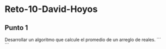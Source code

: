 # Reto-10-David-Hoyos
## Punto 1
Desarrollar un algoritmo que calcule el promedio de un arreglo de reales.
´´´
´´´
